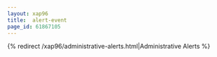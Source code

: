 ```yaml
---
layout: xap96
title:  alert-event
page_id: 61867105
---
```


{% redirect /xap96/administrative-alerts.html|Administrative Alerts %}
